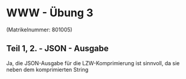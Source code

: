 # WWW - Übung 3
(Matrikelnummer: 801005)
## Teil 1, 2. - JSON - Ausgabe
Ja, die JSON-Ausgabe für die LZW-Komprimierung ist sinnvoll, da sie neben dem komprimierten String
<!--stackedit_data:
eyJoaXN0b3J5IjpbLTEwMjExNzE0MzAsLTE4MzExNTQ2NzRdfQ
==
-->